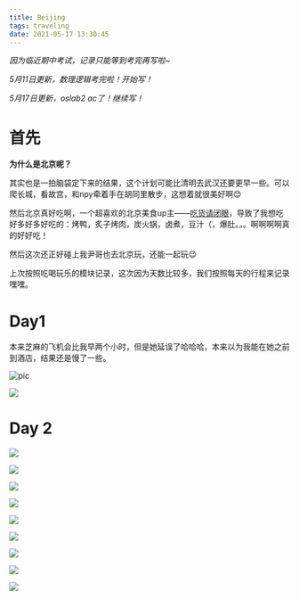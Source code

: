 ```yaml
---
title: Beijing
tags: traveling
date: 2021-05-17 13:30:45
---
```





*因为临近期中考试，记录只能等到考完再写啦~*

*5月11日更新，数理逻辑考完啦！开始写！*

*5月17日更新，oslab2 ac了！继续写！*

# 首先

**为什么是北京呢？**

其实也是一拍脑袋定下来的结果，这个计划可能比清明去武汉还要更早一些。可以爬长城，看故宫，和npy牵着手在胡同里散步，这想着就很美好啊:blush:

然后北京真好吃啊，一个超喜欢的北京美食up主——[吃货请闭眼](https://space.bilibili.com/94114029?from=search&seid=5660795132984511964 "https://space.bilibili.com/94114029?from=search&seid=5660795132984511964")，导致了我想吃好多好多好吃的：烤鸭，炙子烤肉，炭火锅，卤煮，豆汁（，爆肚。。。啊啊啊啊真的好好吃！

然后这次还正好碰上我尹哥也去北京玩，还能一起玩:wink:

上次按照吃喝玩乐的模块记录，这次因为天数比较多，我们按照每天的行程来记录嘿嘿。

<!--more -->



# Day1

本来芝麻的飞机会比我早两个小时，但是她延误了哈哈哈，本来以为我能在她之前到酒店，结果还是慢了一些。

![pic](北京/美食/IMG_20210430_200546_0689.JPG "pic")

![](/home/sth/workspace/blog/songtianhui.github.io/source/_drafts/Beijing/北京/人物/芝麻/IMG_20210505_133600_0940.JPG)



# Day 2

![](/home/sth/workspace/blog/songtianhui.github.io/source/_drafts/Beijing/北京/风景/IMG_20210501_131308_1101.JPG)

![](/home/sth/workspace/blog/songtianhui.github.io/source/_drafts/Beijing/北京/风景/IMG_20210501_111747_1097.JPG)

![](/home/sth/workspace/blog/songtianhui.github.io/source/_drafts/Beijing/北京/风景/IMG_20210501_113603_0700.JPG)

![](/home/sth/workspace/blog/songtianhui.github.io/source/_drafts/Beijing/北京/长图合集/IMG_20210505_233758_1043.JPG)

![](/home/sth/workspace/blog/songtianhui.github.io/source/_drafts/Beijing/北京/风景/IMG_20210501_110739_1099.JPG)

![](/home/sth/workspace/blog/songtianhui.github.io/source/_drafts/Beijing/北京/风景/IMG_20210501_113338_1095.JPG)

![](/home/sth/workspace/blog/songtianhui.github.io/source/_drafts/Beijing/北京/人物/芝麻/IMG_20210501_113251_0954.JPG)

![](/home/sth/workspace/blog/songtianhui.github.io/source/_drafts/Beijing/北京/人物/俺/IMG_20210501_130850_0796.JPG)

![](/home/sth/workspace/blog/songtianhui.github.io/source/_drafts/Beijing/北京/人物/俺们/IMG_20210507_005509_1130.JPG)